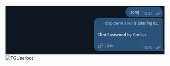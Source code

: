 
![preview](https://raw.githubusercontent.com/spidernukleo/telegram-spotify-userbot/main/preview.png)
![TGUserbot](https://raw.githubusercontent.com/peppelg/TGUserbot/master/docs/tguserbot.png)

